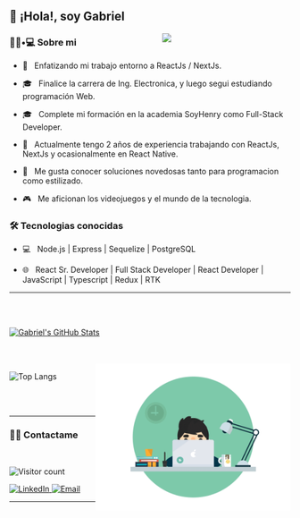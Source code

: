 ### 
<h2>👋 ¡Hola!, soy Gabriel</h2>

<img align='right' src="https://media.giphy.com/media/M9gbBd9nbDrOTu1Mqx/giphy.gif" width="230">

<h3> 👨🏻•💻 Sobre mi </h3>


- 🤔 &nbsp; Enfatizando mi trabajo entorno a ReactJs / NextJs.

- 🎓 &nbsp; Finalice la carrera de Ing. Electronica, y luego segui estudiando programación Web.

- 🎓 &nbsp; Complete mi formación en la academia SoyHenry como Full-Stack Developer.

- 🌱 &nbsp; Actualmente tengo 2 años de experiencia trabajando con ReactJs, NextJs y ocasionalmente en React Native.

- 🧠 &nbsp; Me gusta conocer soluciones novedosas tanto para programacion como estilizado.

- 🎮 &nbsp; Me aficionan los videojuegos y el mundo de la tecnologia.


<h3>🛠 Tecnologias conocidas</h3>


- 💻 &nbsp; Node.js | Express | Sequelize | PostgreSQL

- 🌐 &nbsp; React Sr. Developer | Full Stack Developer | React Developer | JavaScript | Typescript | Redux | RTK

<hr>



<br/><br/>

[![Gabriel's GitHub Stats](https://github-readme-stats.vercel.app/api?username=gabriel20x&show_icons=true&theme=vue-dark)](https://github.com/gabriel20x)

<br/>

<br/>

<img src="https://github.com/nirala69/nirala69/blob/master/70804f7e25b11f29db904f2fa7b4cd9d.gif" width="350" align='right'>

![Top Langs](https://github-readme-stats.vercel.app/api/top-langs/?username=gabriel20x&show_icons=true)

<br><br>



<hr>



<h3> 🤝🏻 Contactame </h3>

<br>


![Visitor count](https://visitor-badge.laobi.icu/badge?page_id=sgabriel20x.gabriel20x)

<p>

  <a href="https://www.linkedin.com/in/gabrielgarcia-full-stack-developer/">
    <img alt="LinkedIn" src="https://img.shields.io/badge/LinkedIn-Gabriel%20Garcia-blue?style=flat-square&logo=linkedin">
   </a>

  <a href="mailto:gabrieldev20x@gmail.com">
    <img alt="Email" src="https://img.shields.io/badge/Email-gabrieldev20x@gmail.com-blue?style=flat-square&logo=gmail">
  </a>

</p>

<hr>
